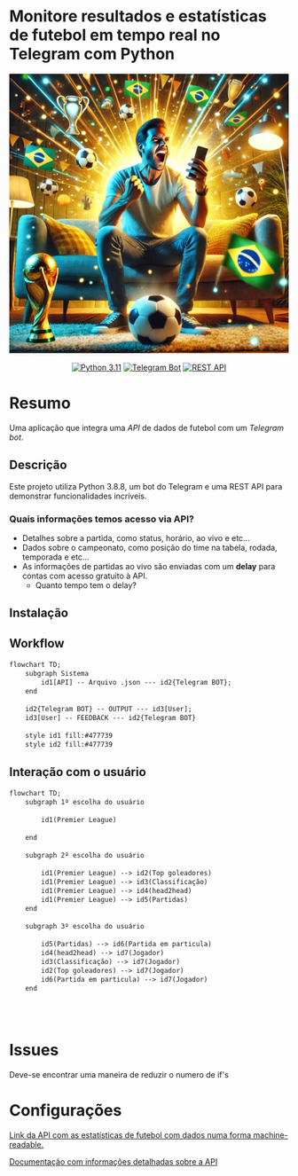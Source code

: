 # **Monitore resultados e estatísticas de futebol em tempo real no Telegram com Python**

![Imagem de capa](https://github.com/jeffersonrafael/FutebolAPI-Bot/blob/main/assets/capa.png)



<div align="center">
    <a href="https://www.python.org/downloads/release/python-3110/"><img src="https://img.shields.io/badge/Python-3.11-blue.svg" alt="Python 3.11"></a>
    <a href="https://core.telegram.org/bots"><img src="https://img.shields.io/badge/Telegram%20Bot-%2300A5E.svg?style=flat&logo=telegram&logoColor=blue" alt="Telegram Bot"></a> 
    <a href="https://restfulapi.net/"><img src="https://img.shields.io/badge/REST%20API-%2300A5E.svg?style=flat&logo=api&logoColor=white" alt="REST API"></a> 
</div>



# Resumo

Uma aplicação que integra uma _API_ de dados de futebol com um _Telegram bot_.


## Descrição


Este projeto utiliza Python 3.8.8, um bot do Telegram e uma REST API para demonstrar funcionalidades incríveis.


### Quais informações temos acesso via API?
- Detalhes sobre a partida, como status, horário, ao vivo e etc...  
- Dados sobre o campeonato, como posição do time na tabela, rodada, temporada e etc...  
- As informações de partidas ao vivo são enviadas com um **delay** para contas com acesso gratuito à API.
  - Quanto tempo tem o delay?




## Instalação




## Workflow

```mermaid
flowchart TD;  
    subgraph Sistema
        id1[API] -- Arquivo .json --- id2{Telegram BOT};
    end
    
    id2{Telegram BOT} -- OUTPUT --- id3[User];
    id3[User] -- FEEDBACK --- id2{Telegram BOT}
    
    style id1 fill:#477739
    style id2 fill:#477739
```

## Interação com o usuário



```mermaid
flowchart TD;  
    subgraph 1º escolha do usuário
        
        id1(Premier League)

    end

    subgraph 2º escolha do usuário 

        id1(Premier League) --> id2(Top goleadores)
        id1(Premier League) --> id3(Classificação)
        id1(Premier League) --> id4(head2head)
        id1(Premier League) --> id5(Partidas)
    end

    subgraph 3º escolha do usuário
        
        id5(Partidas) --> id6(Partida em particula)
        id4(head2head) --> id7(Jogador)
        id3(Classificação) --> id7(Jogador)
        id2(Top goleadores) --> id7(Jogador)
        id6(Partida em particula) --> id7(Jogador)
    end


    
```

# Issues 
Deve-se encontrar uma maneira de reduzir o numero de if's



# Configurações

[Link da API com as estatísticas de futebol com dados numa forma machine-readable.](https://www.football-data.org/)

[Documentação com informações detalhadas sobre a API](https://www.football-data.org/documentation/quickstart)

